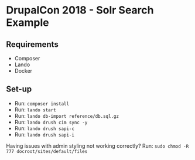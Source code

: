 # DrupalCon 2018 - Solr Search Example

## Requirements
- Composer
- Lando
- Docker

## Set-up
- Run: `composer install`
- Run: `lando start`
- Run: `lando db-import reference/db.sql.gz`
- Run: `lando drush cim sync -y`
- Run: `lando drush sapi-c`
- Run: `lando drush sapi-i`

Having issues with admin styling not working correctly?
Run: `sudo chmod -R 777 docroot/sites/default/files`
